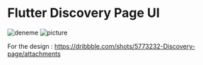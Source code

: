 # Flutter Discovery Page UI

![deneme](https://user-images.githubusercontent.com/23746859/50966222-5c4b0f00-14e5-11e9-8090-46386b0ca048.gif)
![picture](https://user-images.githubusercontent.com/23746859/50966431-f01cdb00-14e5-11e9-9a8f-2a3ac83e1830.png)

For the design : https://dribbble.com/shots/5773232-Discovery-page/attachments
